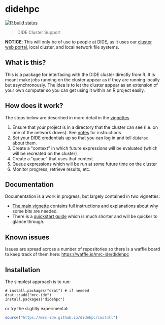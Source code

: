 # didehpc

<!-- badges: start -->
[![R build status](https://github.com/mrc-ide/didehpc/workflows/R-CMD-check/badge.svg)](https://github.com/mrc-ide/didehpc/actions)
<!-- badges: end -->

> DIDE Cluster Support

**NOTICE**: This will only be of use to people at DIDE, as it uses our [cluster web portal](https://mrcdata.dide.ic.ac.uk/hpc), local cluster, and local network file systems.

## What is this?

This is a package for interfacing with the DIDE cluster directly from R.  It is meant make jobs running on the cluster appear as if they are running locally but asynchronously.  The idea is to let the cluster appear as an extension of your own computer so you can get using it within an R project easily.

## How does it work?

The steps below are described in more detail in the [vignettes](https://mrc-ide.github.io/didehpc)

1. Ensure that your project is in a directory that the cluster can see (i.e. on one of the network drives).  See [notes](https://mrc-ide.github.io/didehpc/vignettes/didehpc.html#mapping-network-drives) for instructions
2. Set your DIDE credentials up so that you can log in and tell `didehpc` about them.
3. Create a "context" in which future expressions will be evaluated (which will be recreated on the cluster)
4. Create a "queue" that uses that context
5. Queue expressions which will be run at some future time on the cluster
6. Monitor progress, retrieve results, etc.

## Documentation

Documentation is a work in progress, but largely contained in two vignettes:

* [The main vignette](https://mrc-ide.github.io/didehpc/vignettes/didehpc.html) contains full instructions and explanations about why some bits are needed.
* There is a [quickstart guide](https://mrc-ide.github.io/didehpc/vignettes/quickstart.html) which is much shorter and will be quicker to glance through.

## Known issues

Issues are spread across a number of repositories so there is a waffle board to keep track of them here: https://waffle.io/mrc-ide/didehpc

## Installation

The simplest approach is to run:

```
# install.packages("drat") # if needed
drat:::add("mrc-ide")
install.packages("didehpc")
```

or try the slightly experimental:

```r
source("https://mrc-ide.github.io/didehpc/install")
```
